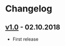 # Changelog
## [v1.0] - 02.10.2018

- First release

[v1.0]: https://gitlab.com/tophackr/MJV/tags/v1.0